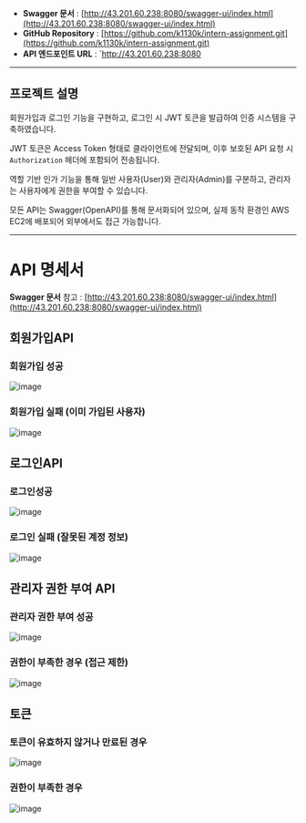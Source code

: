 

-  **Swagger 문서** : [http://43.201.60.238:8080/swagger-ui/index.html](http://43.201.60.238:8080/swagger-ui/index.html)
-  **GitHub Repository** : [https://github.com/k1130k/intern-assignment.git](https://github.com/k1130k/intern-assignment.git)
-  **API 엔드포인트 URL** : `http://43.201.60.238:8080

---

## 프로젝트 설명

회원가입과 로그인 기능을 구현하고, 로그인 시 JWT 토큰을 발급하여 인증 시스템을 구축하였습니다.

JWT 토큰은 Access Token 형태로 클라이언트에 전달되며, 이후 보호된 API 요청 시 `Authorization` 헤더에 포함되어 전송됩니다.

역할 기반 인가 기능을 통해 일반 사용자(User)와 관리자(Admin)를 구분하고, 관리자는 사용자에게 권한을 부여할 수 있습니다.

모든 API는 Swagger(OpenAPI)를 통해 문서화되어 있으며, 실제 동작 환경인 AWS EC2에 배포되어 외부에서도 접근 가능합니다.

---

# API 명세서

**Swagger 문서** 참고 :  [http://43.201.60.238:8080/swagger-ui/index.html](http://43.201.60.238:8080/swagger-ui/index.html)

## 회원가입API

### 회원가입 성공

![image](https://github.com/user-attachments/assets/33295664-5f7f-484e-acc0-fd9ad16b7f7d)

### 회원가입 실패 (이미 가입된 사용자)

![image](https://github.com/user-attachments/assets/ef826ddb-46b3-476b-a5b9-dcb8cf206e22)

## 로그인API

### 로그인성공

![image](https://github.com/user-attachments/assets/85696897-e96f-4bcc-8236-4da923ec9e15)

### 로그인 실패 (잘못된 계정 정보)

![image](https://github.com/user-attachments/assets/c5a07b7f-3646-49a2-8e8b-0e3d42259ed4)

## 관리자 권한 부여 API

### 관리자 권한 부여 성공

![image](https://github.com/user-attachments/assets/319d3a98-5f65-4879-8db7-13fbf0e08093)

### 권한이 부족한 경우 (접근 제한)

![image](https://github.com/user-attachments/assets/5d512aa3-e2f2-4824-9a0d-32fae1377717)

## 토큰

### 토큰이 유효하지 않거나 만료된 경우

![image](https://github.com/user-attachments/assets/e4a271b7-7886-4038-a2a4-6b551e40017c)

### 권한이 부족한 경우

![image](https://github.com/user-attachments/assets/5d512aa3-e2f2-4824-9a0d-32fae1377717)






